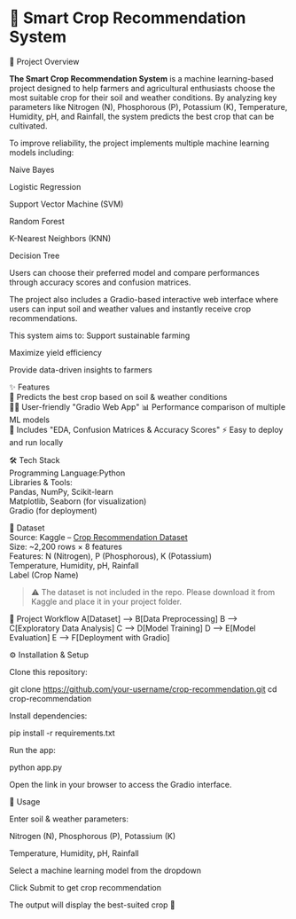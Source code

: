# 🌿 Smart Crop Recommendation System   <!-- H1 -->

🌾 Project Overview

**The Smart Crop Recommendation System** is a machine learning-based project designed to help farmers and agricultural enthusiasts choose the most suitable crop for their soil and weather conditions. By analyzing key parameters like Nitrogen (N), Phosphorous (P), Potassium (K), Temperature, Humidity, pH, and Rainfall, the system predicts the best crop that can be cultivated.

To improve reliability, the project implements multiple machine learning models including:

Naive Bayes

Logistic Regression

Support Vector Machine (SVM)

Random Forest

K-Nearest Neighbors (KNN)

Decision Tree

Users can choose their preferred model and compare performances through accuracy scores and confusion matrices.

The project also includes a Gradio-based interactive web interface where users can input soil and weather values and instantly receive crop recommendations.

This system aims to:
Support sustainable farming

Maximize yield efficiency

Provide data-driven insights to farmers

✨ Features  
🌱 Predicts the best crop based on soil & weather conditions  
🧑‍🌾 User-friendly "Gradio Web App" 
📊 Performance comparison of multiple ML models  
🔎 Includes "EDA, Confusion Matrices & Accuracy Scores" 
⚡ Easy to deploy and run locally  


🛠 Tech Stack  
Programming Language:Python  
Libraries & Tools:  
  Pandas, NumPy, Scikit-learn  
  Matplotlib, Seaborn (for visualization)  
  Gradio (for deployment)  

📂 Dataset  
Source: Kaggle – [Crop Recommendation Dataset](https://www.kaggle.com/datasets/atharvaingle/crop-recommendation-dataset)  
Size: ~2,200 rows × 8 features  
Features: 
  N (Nitrogen), P (Phosphorous), K (Potassium)  
  Temperature, Humidity, pH, Rainfall  
  Label (Crop Name)  

> ⚠️ The dataset is not included in the repo. Please download it from Kaggle and place it in your project folder.  

🔄 Project Workflow 
A[Dataset] --> B[Data Preprocessing]
B --> C[Exploratory Data Analysis]
C --> D[Model Training]
D --> E[Model Evaluation]
E --> F[Deployment with Gradio]

⚙️ Installation & Setup

Clone this repository:

git clone https://github.com/your-username/crop-recommendation.git
cd crop-recommendation


Install dependencies:

pip install -r requirements.txt


Run the app:

python app.py


Open the link in your browser to access the Gradio interface.

🚀 Usage

Enter soil & weather parameters:

Nitrogen (N), Phosphorous (P), Potassium (K)

Temperature, Humidity, pH, Rainfall

Select a machine learning model from the dropdown

Click Submit to get crop recommendation


The output will display the best-suited crop 🌾

